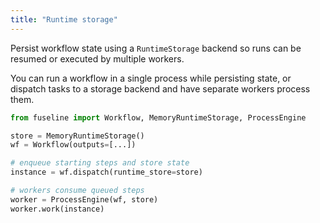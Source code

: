 ```yaml
---
title: "Runtime storage"
---
```


Persist workflow state using a `RuntimeStorage` backend so runs can be resumed or executed by multiple workers.

You can run a workflow in a single process while persisting state, or dispatch tasks to a storage backend and have separate workers process them.

```python
from fuseline import Workflow, MemoryRuntimeStorage, ProcessEngine

store = MemoryRuntimeStorage()
wf = Workflow(outputs=[...])

# enqueue starting steps and store state
instance = wf.dispatch(runtime_store=store)

# workers consume queued steps
worker = ProcessEngine(wf, store)
worker.work(instance)
```
